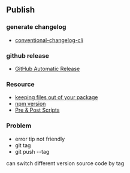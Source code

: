 ## Publish

### generate changelog

* [conventional-changelog-cli](https://github.com/conventional-changelog/conventional-changelog/tree/master/packages/conventional-changelog-cli)

### github release

* [GitHub Automatic Release](https://github.com/marketplace/actions/automatic-releases#github-automatic-releases)

### Resource

* [keeping files out of your package](https://docs.npmjs.com/cli/v8/using-npm/developers#keeping-files-out-of-your-package)
* [npm version](https://docs.npmjs.com/cli/v8/commands/npm-version)
* [Pre & Post Scripts](https://docs.npmjs.com/cli/v6/using-npm/scripts#pre--post-scripts)

### Problem

* error tip not friendly
* git tag
* git push --tag

can switch different version source code by tag
